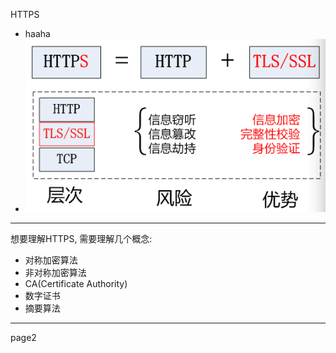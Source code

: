 HTTPS

* haaha <!-- .element: class="fragment" -->
* ![https](./imgs/figure1.png) <!-- .element: class="fragment" -->

---

想要理解HTTPS, 需要理解几个概念:
* 对称加密算法
* 非对称加密算法
* CA(Certificate Authority)
* 数字证书
* 摘要算法

---

page2

